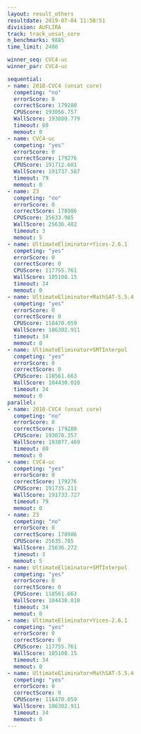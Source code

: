 ```yaml
---
layout: result_others
resultdate: 2019-07-04 11:58:51
division: AUFLIRA
track: track_unsat_core
n_benchmarks: 9885
time_limit: 2400

winner_seq: CVC4-uc
winner_par: CVC4-uc

sequential:
- name: 2018-CVC4 (unsat core)
  competing: "no"
  errorScore: 0
  correctScore: 179280
  CPUScore: 193056.757
  WallScore: 193080.779
  timeout: 80
  memout: 0
- name: CVC4-uc
  competing: "yes"
  errorScore: 0
  correctScore: 179276
  CPUScore: 191712.601
  WallScore: 191737.587
  timeout: 79
  memout: 0
- name: Z3
  competing: "no"
  errorScore: 0
  correctScore: 178986
  CPUScore: 25633.985
  WallScore: 25636.482
  timeout: 3
  memout: 5
- name: UltimateEliminator+Yices-2.6.1
  competing: "yes"
  errorScore: 0
  correctScore: 0
  CPUScore: 117755.761
  WallScore: 105108.15
  timeout: 34
  memout: 0
- name: UltimateEliminator+MathSAT-5.5.4
  competing: "yes"
  errorScore: 0
  correctScore: 0
  CPUScore: 118470.059
  WallScore: 106302.911
  timeout: 34
  memout: 0
- name: UltimateEliminator+SMTInterpol
  competing: "yes"
  errorScore: 0
  correctScore: 0
  CPUScore: 118561.663
  WallScore: 104430.018
  timeout: 34
  memout: 0
parallel:
- name: 2018-CVC4 (unsat core)
  competing: "no"
  errorScore: 0
  correctScore: 179280
  CPUScore: 193078.357
  WallScore: 193077.469
  timeout: 80
  memout: 0
- name: CVC4-uc
  competing: "yes"
  errorScore: 0
  correctScore: 179276
  CPUScore: 191735.211
  WallScore: 191733.727
  timeout: 79
  memout: 0
- name: Z3
  competing: "no"
  errorScore: 0
  correctScore: 178986
  CPUScore: 25635.785
  WallScore: 25636.272
  timeout: 3
  memout: 5
- name: UltimateEliminator+SMTInterpol
  competing: "yes"
  errorScore: 0
  correctScore: 0
  CPUScore: 118561.663
  WallScore: 104430.018
  timeout: 34
  memout: 0
- name: UltimateEliminator+Yices-2.6.1
  competing: "yes"
  errorScore: 0
  correctScore: 0
  CPUScore: 117755.761
  WallScore: 105108.15
  timeout: 34
  memout: 0
- name: UltimateEliminator+MathSAT-5.5.4
  competing: "yes"
  errorScore: 0
  correctScore: 0
  CPUScore: 118470.059
  WallScore: 106302.911
  timeout: 34
  memout: 0
---
```

